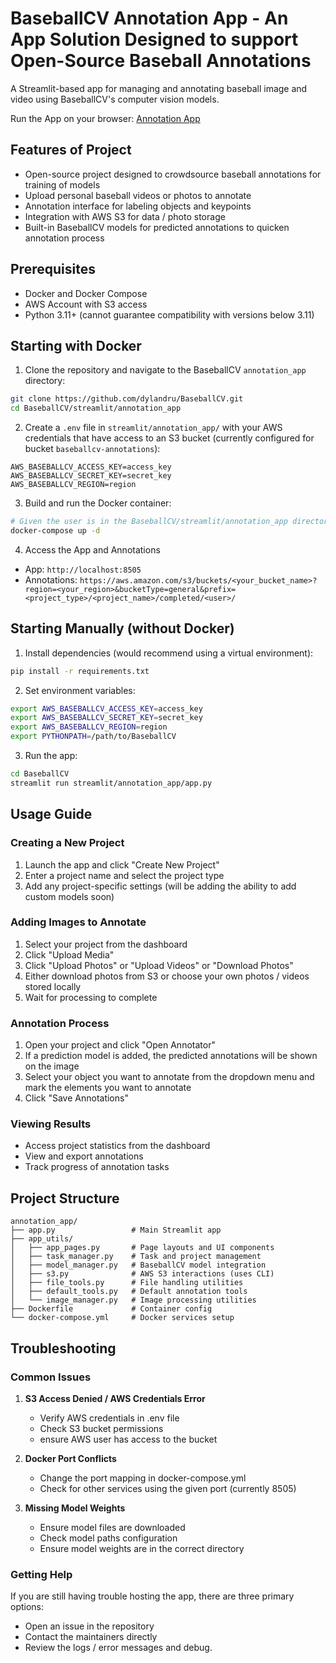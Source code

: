 # BaseballCV Annotation App - An App Solution Designed to support Open-Source Baseball Annotations

A Streamlit-based app for managing and annotating baseball image and video using BaseballCV's computer vision models.

Run the App on your browser: [Annotation App](https://balldatalab.com/streamlit/baseballcv_annotation_app/)

## Features of Project

- Open-source project designed to crowdsource baseball annotations for training of models
- Upload personal baseball videos or photos to annotate
- Annotation interface for labeling objects and keypoints
- Integration with AWS S3 for data / photo storage
- Built-in BaseballCV models for predicted annotations to quicken annotation process

## Prerequisites

- Docker and Docker Compose
- AWS Account with S3 access
- Python 3.11+ (cannot guarantee compatibility with versions below 3.11)

## Starting with Docker

1. Clone the repository and navigate to the BaseballCV `annotation_app` directory:

```bash
git clone https://github.com/dylandru/BaseballCV.git
cd BaseballCV/streamlit/annotation_app
```

2. Create a `.env` file in `streamlit/annotation_app/` with your AWS credentials that have access to an S3 bucket (currently configured for bucket `baseballcv-annotations`):

```env
AWS_BASEBALLCV_ACCESS_KEY=access_key
AWS_BASEBALLCV_SECRET_KEY=secret_key
AWS_BASEBALLCV_REGION=region
```

3. Build and run the Docker container:

```bash
# Given the user is in the BaseballCV/streamlit/annotation_app directory
docker-compose up -d
```

4. Access the App and Annotations

- App: `http://localhost:8505`
- Annotations: `https://aws.amazon.com/s3/buckets/<your_bucket_name>?region=<your_region>&bucketType=general&prefix=<project_type>/<project_name>/completed/<user>/`

## Starting Manually (without Docker)

1. Install dependencies (would recommend using a virtual environment):

```bash
pip install -r requirements.txt
```

2. Set environment variables:

```bash
export AWS_BASEBALLCV_ACCESS_KEY=access_key
export AWS_BASEBALLCV_SECRET_KEY=secret_key
export AWS_BASEBALLCV_REGION=region
export PYTHONPATH=/path/to/BaseballCV
```

3. Run the app:

```bash
cd BaseballCV
streamlit run streamlit/annotation_app/app.py
```

## Usage Guide

### Creating a New Project

1. Launch the app and click "Create New Project"
2. Enter a project name and select the project type
3. Add any project-specific settings (will be adding the ability to add custom models soon)

### Adding Images to Annotate

1. Select your project from the dashboard
2. Click "Upload Media"
3. Click "Upload Photos" or "Upload Videos" or "Download Photos"
4. Either download photos from S3 or choose your own photos / videos stored locally
5. Wait for processing to complete

### Annotation Process

1. Open your project and click "Open Annotator"
2. If a prediction model is added, the predicted annotations will be shown on the image
3. Select your object you want to annotate from the dropdown menu and mark the elements you want to annotate
4. Click "Save Annotations"

### Viewing Results

- Access project statistics from the dashboard
- View and export annotations
- Track progress of annotation tasks

## Project Structure

```
annotation_app/
├── app.py                 # Main Streamlit app
├── app_utils/
│   ├── app_pages.py       # Page layouts and UI components
│   ├── task_manager.py    # Task and project management
│   ├── model_manager.py   # BaseballCV model integration
│   ├── s3.py              # AWS S3 interactions (uses CLI)
│   ├── file_tools.py      # File handling utilities
│   ├── default_tools.py   # Default annotation tools
│   └── image_manager.py   # Image processing utilities
├── Dockerfile             # Container config
└── docker-compose.yml     # Docker services setup
```

## Troubleshooting

### Common Issues

1. **S3 Access Denied / AWS Credentials Error**
   - Verify AWS credentials in .env file
   - Check S3 bucket permissions
   - ensure AWS user has access to the bucket

2. **Docker Port Conflicts**
   - Change the port mapping in docker-compose.yml
   - Check for other services using the given port (currently 8505)

3. **Missing Model Weights**
   - Ensure model files are downloaded
   - Check model paths configuration
   - Ensure model weights are in the correct directory

### Getting Help

If you are still having trouble hosting the app, there are three primary options:

- Open an issue in the repository
- Contact the maintainers directly
- Review the logs / error messages and debug.
